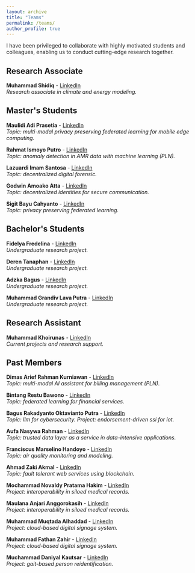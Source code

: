 ```yaml
---
layout: archive
title: "Teams"
permalink: /teams/
author_profile: true
---
```


I have been privileged to collaborate with highly motivated students and colleagues, enabling us to conduct cutting-edge research together.

## Research Associate

**Muhammad Shidiq** - [LinkedIn](https://www.linkedin.com/in/shidiq-muhammad-72972140/)  
_Research associate in climate and energy modeling._

## Master's Students

**Maulidi Adi Prasetia** - [LinkedIn](https://id.linkedin.com/in/maulidi-adi)  
_Topic: multi-modal privacy preserving federated learning for mobile edge computing._

**Rahmat Ismoyo Putro** - [LinkedIn](#)  
_Topic: anomaly detection in AMR data with machine learning (PLN)._

**Lazuardi Imam Santosa** - [LinkedIn](https://id.linkedin.com/in/lazuardi-imam-santosa-872071296)  
_Topic: decentralized digital forensic._

**Godwin Amoako Atta** - [LinkedIn](https://gh.linkedin.com/in/godwin-amoako-atta-a0083699)  
_Topic: decentralized identities for secure communication._

**Sigit Bayu Cahyanto** - [LinkedIn](https://id.linkedin.com/in/sigit-bayu-cahyanto)  
_Topic: privacy preserving federated learning._

## Bachelor's Students

**Fidelya Fredelina** - [LinkedIn](https://www.linkedin.com/in/fidelya-fredelina/)  
_Undergraduate research project._

**Deren Tanaphan** - [LinkedIn](https://www.linkedin.com/in/derentanaphan/)  
_Undergraduate research project._

**Adzka Bagus** - [LinkedIn](https://www.linkedin.com/in/adzka-bagus/)  
_Undergraduate research project._

**Muhammad Grandiv Lava Putra** - [LinkedIn](https://www.linkedin.com/in/muhammad-grandiv-lava-putra-364b0324b/)  
_Undergraduate research project._

## Research Assistant

**Muhammad Khoirunas** - [LinkedIn](#https://www.linkedin.com/in/khoirunas/)  
_Current projects and research support._

## Past Members

**Dimas Arief Rahman Kurniawan** - [LinkedIn](#)  
_Topic: multi-modal AI assistant for billing management (PLN)._

**Bintang Restu Bawono** - [LinkedIn](https://www.linkedin.com/in/bintangrestubawono/)  
_Topic: federated learning for financial services._

**Bagus Rakadyanto Oktavianto Putra** - [LinkedIn](https://id.linkedin.com/in/bagus-rakadyanto-oktavianto-putra-0b0839221)  
_Topic: llm for cybersecurity. Project: endorsement-driven ssi for iot._

**Aufa Nasywa Rahman** - [LinkedIn](https://id.linkedin.com/in/aufarahman)  
_Topic: trusted data layer as a service in data-intensive applications._

**Franciscus Marselino Handoyo** - [LinkedIn](https://id.linkedin.com/in/franciscus-marselino-handoyo-790822220)  
_Topic: air quality monitoring and modeling._

**Ahmad Zaki Akmal** - [LinkedIn](https://id.linkedin.com/in/ahmad-zaki-akmal)  
_Topic: fault tolerant web services using blockchain._

**Mochammad Novaldy Pratama Hakim** - [LinkedIn](https://www.linkedin.com/in/muhammadfathanzahir/)  
_Project: interoperability in siloed medical records._

**Maulana Anjari Anggorokasih** - [LinkedIn](https://www.linkedin.com/in/maulana-anjari-anggorokasih/)  
_Project: interoperability in siloed medical records._

**Muhammad Muqtada Alhaddad** - [LinkedIn](https://www.linkedin.com/in/muhammad-muqtada-alhaddad-b02b44195/)  
_Project: cloud-based digital signage system._

**Muhammad Fathan Zahir** - [LinkedIn](https://www.linkedin.com/in/muhammadfathanzahir/)  
_Project: cloud-based digital signage system._

**Muchammad Daniyal Kautsar** - [LinkedIn](https://www.linkedin.com/in/mdaniyalk/)  
_Project: gait-based person reidentification._

